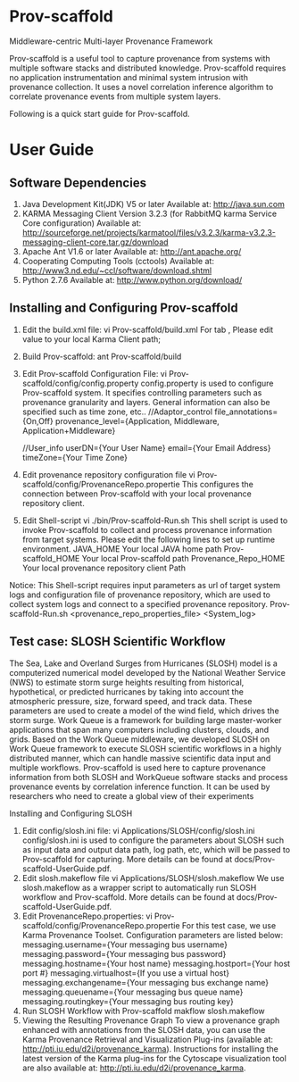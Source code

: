 Prov-scaffold
=============

Middleware-centric Multi-layer Provenance Framework

Prov-scaffold is a useful tool to capture provenance from systems with multiple software stacks and distributed knowledge. Prov-scaffold requires no application instrumentation and minimal system intrusion with provenance collection. It uses a novel correlation inference algorithm to correlate provenance events from multiple system layers.

Following is a quick start guide for Prov-scaffold. 

User Guide
=============

Software Dependencies
--------------------------------

1) Java Development Kit(JDK) V5 or laterAvailable at: http://java.sun.com2) KARMA Messaging Client Version 3.2.3 (for RabbitMQ karma Service Core configuration)Available at: http://sourceforge.net/projects/karmatool/files/v3.2.3/karma-v3.2.3-messaging-client-core.tar.gz/download3) Apache Ant V1.6 or laterAvailable at: http://ant.apache.org/4) Cooperating Computing Tools (cctools)Available at: http://www3.nd.edu/~ccl/software/download.shtml5) Python 2.7.6Available at: http://www.python.org/download/

Installing and Configuring Prov-scaffold
----------------------------------------------------

1) Edit the build.xml file:	vi Prov-scaffold/build.xmlFor tab <property name="ProvenanceRepo.dir" value="<Your local provenance repository client path>"/>,Please edit value to your local Karma Client path;2) Build Prov-scaffold:	ant Prov-scaffold/build3) Edit Prov-scaffold Configuration File:	vi Prov-scaffold/config/config.propertyconfig.property is used to configure Prov-scaffold system. It specifies controlling parameters such as provenance granularity and layers. General information can also be specified such as time zone, etc..
	//Adaptor_control
	file_annotations={On,Off}
	provenance_level={Application, Middleware, Application+Middleware}

	//User_info
	userDN={Your User Name}
	email={Your Email Address}
	timeZone={Your Time Zone}
4) Edit provenance repository configuration file
	vi Prov-scaffold/config/ProvenanceRepo.propertie
This configures the connection between Prov-scaffold with your local provenance repository client. 5) Edit Shell-script	vi ./bin/Prov-scaffold-Run.shThis shell script is used to invoke Prov-scaffold to collect and process  provenance information from target systems. Please edit the following lines to set up runtime environment.JAVA_HOME Your local JAVA home pathProv-scaffold_HOME Your local Prov-scaffold pathProvenance_Repo_HOME Your local provenance repository client Path

Notice: This Shell-script requires input parameters as url of target system logs and configuration file of provenance repository, which are used to collect system logs and connect to a specified provenance repository.
	Prov-scaffold-Run.sh <provenance_repo_properties_file> <System_log>

Test case: SLOSH Scientific Workflow
---------------------------------------------------

The Sea, Lake and Overland Surges from Hurricanes (SLOSH) model is a computerized numerical model developed by the National Weather Service (NWS) to estimate storm surge heights resulting from historical, hypothetical, or predicted hurricanes by taking into account the atmospheric pressure, size, forward speed, and track data. These parameters are used to create a model of the wind field, which drives the storm surge.
Work Queue is a framework for building large master-worker applications that span many computers including clusters, clouds, and grids. Based on the Work Queue middleware, we developed SLOSH on Work Queue framework to execute SLOSH scientific workflows in a highly distributed manner, which can handle massive scientific data input and multiple workflows.
Prov-scaffold is used here to capture provenance information from both SLOSH and WorkQueue software stacks and process provenance events by correlation inference function. It can be used by researchers who need to create a global view of their experiments

Installing and Configuring SLOSH
1) Edit config/slosh.ini file:	vi Applications/SLOSH/config/slosh.iniconfig/slosh.ini is used to configure the parameters about SLOSH  such as input data and output data path, log path, etc, which will be passed to Prov-scaffold for capturing. More details can be found at docs/Prov-scaffold-UserGuide.pdf.
2) Edit slosh.makeflow file
	vi Applications/SLOSH/slosh.makeflow
We use slosh.makeflow as a wrapper script to automatically run SLOSH workflow and Prov-scaffold. More details can be found at docs/Prov-scaffold-UserGuide.pdf.
3) Edit ProvenanceRepo.properties:
	vi Prov-scaffold/config/ProvenanceRepo.propertie
For this test case, we use Karma Provenance Toolset. Configuration parameters are listed below:
	messaging.username={Your messaging bus username}
	messaging.password={Your messaging bus password}
	messaging.hostname={Your host name}
	messaging.hostport={Your host port #}
	messaging.virtualhost={If you use a virtual host}
	messaging.exchangename={Your messaging bus exchange name}
	messaging.queuename={Your messaging bus queue name}
	messaging.routingkey={Your messaging bus routing key}
4) Run SLOSH Workflow with Prov-scaffold 
	makflow slosh.makeflow
5) Viewing the Resulting Provenance Graph
To view a provenance graph enhanced with annotations from the SLOSH data, you can use the Karma Provenance Retrieval and Visualization Plug-ins (available at: http://pti.iu.edu/d2i/provenance_karma). Instructions for installing the latest version of the Karma plug-ins for the Cytoscape visualization tool are also available at: http://pti.iu.edu/d2i/provenance_karma.




